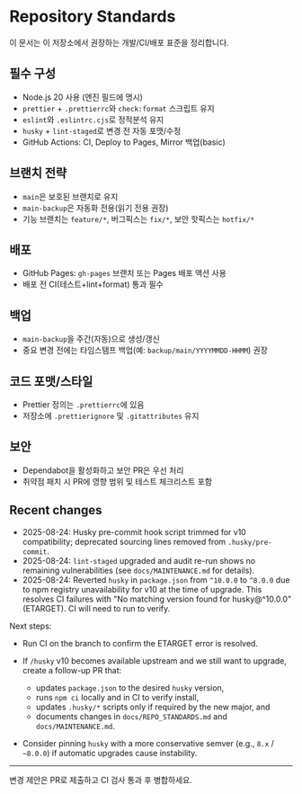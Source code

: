 # Repository Standards

이 문서는 이 저장소에서 권장하는 개발/CI/배포 표준을 정리합니다.

## 필수 구성

- Node.js 20 사용 (엔진 필드에 명시)
- `prettier` + `.prettierrc`와 `check:format` 스크립트 유지
- `eslint`와 `.eslintrc.cjs`로 정적분석 유지
- `husky` + `lint-staged`로 변경 전 자동 포맷/수정
- GitHub Actions: CI, Deploy to Pages, Mirror 백업(basic)

## 브랜치 전략

- `main`은 보호된 브랜치로 유지
- `main-backup`은 자동화 전용(읽기 전용 권장)
- 기능 브랜치는 `feature/*`, 버그픽스는 `fix/*`, 보안 핫픽스는 `hotfix/*`

## 배포

- GitHub Pages: `gh-pages` 브랜치 또는 Pages 배포 액션 사용
- 배포 전 CI(테스트+lint+format) 통과 필수

## 백업

- `main-backup`을 주간(자동)으로 생성/갱신
- 중요 변경 전에는 타임스탬프 백업(예: `backup/main/YYYYMMDD-HHMM`) 권장

## 코드 포맷/스타일

- Prettier 정의는 `.prettierrc`에 있음
- 저장소에 `.prettierignore` 및 `.gitattributes` 유지

## 보안

- Dependabot을 활성화하고 보안 PR은 우선 처리
- 취약점 패치 시 PR에 영향 범위 및 테스트 체크리스트 포함

## Recent changes

- 2025-08-24: Husky pre-commit hook script trimmed for v10 compatibility; deprecated sourcing lines removed from `.husky/pre-commit`.
- 2025-08-24: `lint-staged` upgraded and audit re-run shows no remaining vulnerabilities (see `docs/MAINTENANCE.md` for details).
- 2025-08-24: Reverted `husky` in `package.json` from `^10.0.0` to `^8.0.0` due to npm registry unavailability for v10 at the time of upgrade. This resolves CI failures with "No matching version found for husky@^10.0.0" (ETARGET). CI will need to run to verify.

Next steps:

- Run CI on the branch to confirm the ETARGET error is resolved.
- If `/husky` v10 becomes available upstream and we still want to upgrade, create a follow-up PR that:
  - updates `package.json` to the desired `husky` version,
  - runs `npm ci` locally and in CI to verify install,
  - updates `.husky/*` scripts only if required by the new major, and
  - documents changes in `docs/REPO_STANDARDS.md` and `docs/MAINTENANCE.md`.

- Consider pinning `husky` with a more conservative semver (e.g., `8.x` / `~8.0.0`) if automatic upgrades cause instability.

---

변경 제안은 PR로 제출하고 CI 검사 통과 후 병합하세요.
